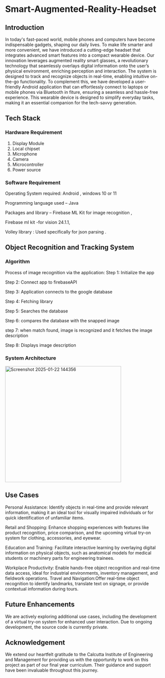 # Smart-Augmented-Reality-Headset
## Introduction
In today's fast-paced world, mobile phones and computers have become indispensable gadgets, shaping our daily lives. To make life smarter and more convenient, we have introduced a cutting-edge headset that integrates advanced smart features into a compact wearable device.
Our innovation leverages augmented reality smart glasses, a revolutionary technology that seamlessly overlays digital information onto the user’s physical environment, enriching perception and interaction. The system is designed to track and recognize objects in real-time, enabling intuitive on-the-go functionality.
To complement this, we have developed a user-friendly Android application that can effortlessly connect to laptops or mobile phones via Bluetooth in fiture, ensuring a seamless and hassle-free experience. This wearable device is designed to simplify everyday tasks, making it an essential companion for the tech-savvy generation.

## Tech Stack
### Hardware Requirement
1. Display Module
2. Local chipset 
3. Microphone
4. Camera
5. Microcontroller 
6. Power source

### Software Requirement
Operating System required: Android , windows 10 or 11

Programming language used – Java

Packages and library – Firebase ML Kit for image recognition ,

Firebase ml kit -for vision 24.1.1,

Volley library : Used specifically  for json parsing .

## Object Recognition and Tracking System
### Algorithm
Process of image recognition via the application:
Step 1: Initialize the app

Step 2: Connect app to firebaseAPI

Step 3: Application connects to the google database

Step 4: Fetching library

Step 5: Searches the database

Step 6: compares the database with the snapped image

step 7: when match found, image is recognized and it fetches the image description 

Step 8: Displays image description   

### System Architecture
<img width="374" alt="Screenshot 2025-01-22 144356" src="https://github.com/user-attachments/assets/e9a1dca3-6a7b-4576-8f1d-f3c08af689de" />

## Use Cases
Personal Assistance: Identify objects in real-time and provide relevant information, making it an ideal tool for visually impaired individuals or for quick identification of unfamiliar items.

Retail and Shopping: Enhance shopping experiences with features like product recognition, price comparison, and the upcoming virtual try-on system for clothing, accessories, and eyewear.

Education and Training: Facilitate interactive learning by overlaying digital information on physical objects, such as anatomical models for medical students or machinery parts for engineering trainees.

Workplace Productivity: Enable hands-free object recognition and real-time data access, ideal for industrial environments, inventory management, and fieldwork operations.
Travel and Navigation:Offer real-time object recognition to identify landmarks, translate text on signage, or provide contextual information during tours.
## Future Enhancements
We are actively exploring additional use cases, including the development of a virtual try-on system for enhanced user interaction. Due to ongoing development, the source code is currently private.

## Acknowledgement
We extend our heartfelt gratitude to the Calcutta Institute of Engineering and Management for providing us with the opportunity to work on this project as part of our final year curriculum. Their guidance and support have been invaluable throughout this journey.
